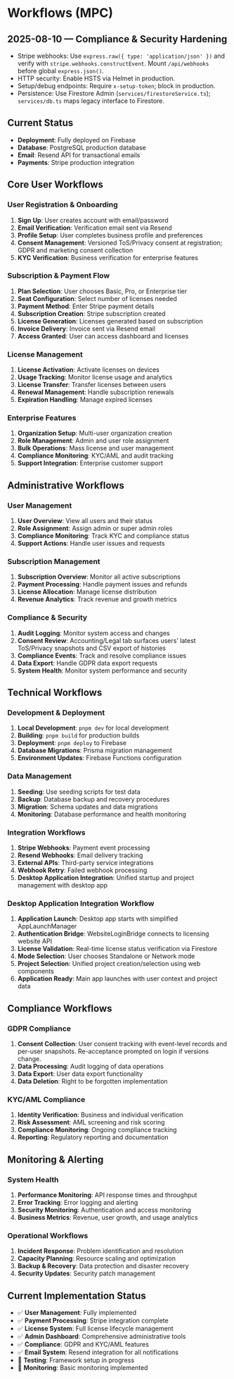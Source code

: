 # Workflows (MPC)

## 2025-08-10 — Compliance & Security Hardening

- Stripe webhooks: Use `express.raw({ type: 'application/json' })` and verify with `stripe.webhooks.constructEvent`. Mount `/api/webhooks` before global `express.json()`.
- HTTP security: Enable HSTS via Helmet in production.
- Setup/debug endpoints: Require `x-setup-token`; block in production.
- Persistence: Use Firestore Admin (`services/firestoreService.ts`); `services/db.ts` maps legacy interface to Firestore.

## Current Status
- **Deployment**: Fully deployed on Firebase
- **Database**: PostgreSQL production database
- **Email**: Resend API for transactional emails
- **Payments**: Stripe production integration

## Core User Workflows

### User Registration & Onboarding
1. **Sign Up**: User creates account with email/password
2. **Email Verification**: Verification email sent via Resend
3. **Profile Setup**: User completes business profile and preferences
4. **Consent Management**: Versioned ToS/Privacy consent at registration; GDPR and marketing consent collection
5. **KYC Verification**: Business verification for enterprise features

### Subscription & Payment Flow
1. **Plan Selection**: User chooses Basic, Pro, or Enterprise tier
2. **Seat Configuration**: Select number of licenses needed
3. **Payment Method**: Enter Stripe payment details
4. **Subscription Creation**: Stripe subscription created
5. **License Generation**: Licenses generated based on subscription
6. **Invoice Delivery**: Invoice sent via Resend email
7. **Access Granted**: User can access dashboard and licenses

### License Management
1. **License Activation**: Activate licenses on devices
2. **Usage Tracking**: Monitor license usage and analytics
3. **License Transfer**: Transfer licenses between users
4. **Renewal Management**: Handle subscription renewals
5. **Expiration Handling**: Manage expired licenses

### Enterprise Features
1. **Organization Setup**: Multi-user organization creation
2. **Role Management**: Admin and user role assignment
3. **Bulk Operations**: Mass license and user management
4. **Compliance Monitoring**: KYC/AML and audit tracking
5. **Support Integration**: Enterprise customer support

## Administrative Workflows

### User Management
1. **User Overview**: View all users and their status
2. **Role Assignment**: Assign admin or super admin roles
3. **Compliance Monitoring**: Track KYC and compliance status
4. **Support Actions**: Handle user issues and requests

### Subscription Management
1. **Subscription Overview**: Monitor all active subscriptions
2. **Payment Processing**: Handle payment issues and refunds
3. **License Allocation**: Manage license distribution
4. **Revenue Analytics**: Track revenue and growth metrics

### Compliance & Security
1. **Audit Logging**: Monitor system access and changes
2. **Consent Review**: Accounting/Legal tab surfaces users’ latest ToS/Privacy snapshots and CSV export of histories
3. **Compliance Events**: Track and resolve compliance issues
4. **Data Export**: Handle GDPR data export requests
5. **System Health**: Monitor system performance and security

## Technical Workflows

### Development & Deployment
1. **Local Development**: `pnpm dev` for local development
2. **Building**: `pnpm build` for production builds
3. **Deployment**: `pnpm deploy` to Firebase
4. **Database Migrations**: Prisma migration management
5. **Environment Updates**: Firebase Functions configuration

### Data Management
1. **Seeding**: Use seeding scripts for test data
2. **Backup**: Database backup and recovery procedures
3. **Migration**: Schema updates and data migrations
4. **Monitoring**: Database performance and health monitoring

### Integration Workflows
1. **Stripe Webhooks**: Payment event processing
2. **Resend Webhooks**: Email delivery tracking
3. **External APIs**: Third-party service integrations
4. **Webhook Retry**: Failed webhook processing
5. **Desktop Application Integration**: Unified startup and project management with desktop app

### Desktop Application Integration Workflow
1. **Application Launch**: Desktop app starts with simplified AppLaunchManager
2. **Authentication Bridge**: WebsiteLoginBridge connects to licensing website API
3. **License Validation**: Real-time license status verification via Firestore
4. **Mode Selection**: User chooses Standalone or Network mode
5. **Project Selection**: Unified project creation/selection using web components
6. **Application Ready**: Main app launches with user context and project data

## Compliance Workflows

### GDPR Compliance
1. **Consent Collection**: User consent tracking with event-level records and per-user snapshots. Re-acceptance prompted on login if versions change.
2. **Data Processing**: Audit logging of data operations
3. **Data Export**: User data export functionality
4. **Data Deletion**: Right to be forgotten implementation

### KYC/AML Compliance
1. **Identity Verification**: Business and individual verification
2. **Risk Assessment**: AML screening and risk scoring
3. **Compliance Monitoring**: Ongoing compliance tracking
4. **Reporting**: Regulatory reporting and documentation

## Monitoring & Alerting

### System Health
1. **Performance Monitoring**: API response times and throughput
2. **Error Tracking**: Error logging and alerting
3. **Security Monitoring**: Authentication and access monitoring
4. **Business Metrics**: Revenue, user growth, and usage analytics

### Operational Workflows
1. **Incident Response**: Problem identification and resolution
2. **Capacity Planning**: Resource scaling and optimization
3. **Backup & Recovery**: Data protection and disaster recovery
4. **Security Updates**: Security patch management

## Current Implementation Status
- ✅ **User Management**: Fully implemented
- ✅ **Payment Processing**: Stripe integration complete
- ✅ **License System**: Full license lifecycle management
- ✅ **Admin Dashboard**: Comprehensive administrative tools
- ✅ **Compliance**: GDPR and KYC/AML features
- ✅ **Email System**: Resend integration for all notifications
- 🔄 **Testing**: Framework setup in progress
- 🔄 **Monitoring**: Basic monitoring implemented
